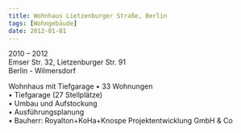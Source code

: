 ```yaml
---
title: Wohnhaus Lietzenburger Straße, Berlin
tags: [Wohngebäude]
date: 2012-01-01
---
```

2010 – 2012<br/>
Emser Str. 32, Lietzenburger Str. 91<br/>
Berlin - Wilmersdorf 

Wohnhaus mit Tiefgarage
• 33 Wohnungen<br/>
• Tiefgarage (27 Stellplätze)<br/>
• Umbau und Aufstockung<br/>
• Ausführungsplanung<br/>
• Bauherr: Royalton+KoHa+Knospe Projektentwicklung GmbH & Co<br/>

